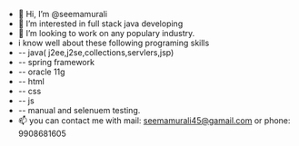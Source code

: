 - 👋 Hi, I’m @seemamurali
- 👀 I’m interested in full stack java developing
- 💞️ I’m looking to work on any populary industry. 
- i know well about these following programing skills
-   -- java( j2ee,j2se,collections,servlers,jsp)
-   -- spring framework
-   -- oracle 11g
-   -- html
-   -- css
-   -- js
-   -- manual and selenuem testing.
- 📫 you can contact me with mail: seemamurali45@gamail.com or phone: 9908681605

<!---
seemamurali/seemamurali is a ✨ special ✨ repository because its `README.md` (this file) appears on your GitHub profile.
You can click the Preview link to take a look at your changes.
--->
